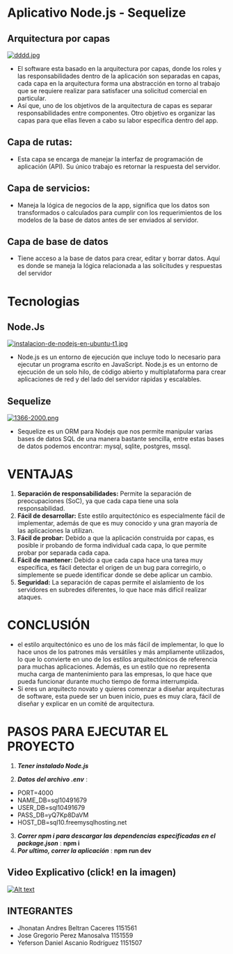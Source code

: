 # Aplicativo Node.js - Sequelize 

## Arquitectura por capas
 [![dddd.jpg](https://i.postimg.cc/YCrWQL3f/dddd.jpg)](https://postimg.cc/Whyzv3xh)

- El software esta basado en la arquitectura por capas, donde los roles y las responsabilidades dentro de la aplicación son separadas en capas, cada capa en la arquitectura forma una abstracción en torno al trabajo que se requiere realizar para satisfacer una solicitud comercial en particular.
- Así que, uno de los objetivos de la arquitectura de capas es separar responsabilidades entre componentes. Otro objetivo es organizar las capas para que ellas lleven a cabo su labor especifica dentro del app.

## Capa de rutas:

- Esta capa se encarga de manejar la interfaz de programación de aplicación (API). Su único trabajo es retornar la respuesta del servidor.

## Capa de servicios:

- Maneja la lógica de negocios de la app, significa que los datos son transformados o calculados para cumplir con los requerimientos de los modelos de la base de datos antes de ser enviados al servidor.

## Capa de base de datos

- Tiene acceso a la base de datos para crear, editar y borrar datos. Aquí es donde se maneja la lógica relacionada a las solicitudes y respuestas del servidor


# Tecnologias

## Node.Js
[![instalacion-de-nodejs-en-ubuntu-t1.jpg](https://i.postimg.cc/JhBYCFkh/instalacion-de-nodejs-en-ubuntu-t1.jpg)](https://postimg.cc/DWnPqB5V)
- Node.js es un entorno de ejecución que incluye todo lo necesario para ejecutar un programa escrito en JavaScript. Node.js es un entorno de ejecución de un solo hilo, de código abierto y multiplataforma para crear aplicaciones de red y del lado del servidor rápidas y escalables.

## Sequelize
[![1366-2000.png](https://i.postimg.cc/CxRFyFLp/1366-2000.png)](https://postimg.cc/87V8Mg6Z)
- Sequelize es un ORM para Nodejs que nos permite manipular varias bases de datos SQL de una manera bastante sencilla, entre estas bases de datos podemos encontrar: mysql, sqlite, postgres, mssql.

# VENTAJAS
1.	**Separación de responsabilidades:** Permite la separación de preocupaciones (SoC), ya que cada capa tiene una sola responsabilidad.
2.	**Fácil de desarrollar:** Este estilo arquitectónico es especialmente fácil de implementar, además de que es muy conocido y una gran mayoría de las aplicaciones la utilizan.
3.	**Fácil de probar:** Debido a que la aplicación construida por capas, es posible ir probando de forma individual cada capa, lo que permite probar por separada cada capa.
4.	**Fácil de mantener:** Debido a que cada capa hace una tarea muy específica, es fácil detectar el origen de un bug para corregirlo, o simplemente se puede identificar donde se debe aplicar un cambio.
5.	**Seguridad:** La separación de capas permite el aislamiento de los servidores en subredes diferentes, lo que hace más difícil realizar ataques.


# CONCLUSIÓN
- el estilo arquitectónico es uno de los más fácil de implementar, lo que lo hace unos de los patrones más versátiles y más ampliamente utilizados, lo que lo convierte en uno de los estilos arquitectónicos de referencia para muchas aplicaciones. Además, es un estilo que no representa mucha carga de mantenimiento para las empresas, lo que hace que pueda funcionar durante mucho tiempo de forma interrumpida.
- Si eres un arquitecto novato y quieres comenzar a diseñar arquitecturas de software, esta puede ser un buen inicio, pues es muy clara, fácil de diseñar y explicar en un comité de arquitectura.

# PASOS PARA EJECUTAR EL PROYECTO
1. ***Tener instalado Node.js*** 

2. ***Datos del archivo .env*** :
- PORT=4000
- NAME_DB=sql10491679
- USER_DB=sql10491679
- PASS_DB=yQ7Kp8DaVM
- HOST_DB=sql10.freemysqlhosting.net

3. ***Correr npm  i para descargar las dependencias especificadas en el package.json*** : **npm i**
4. ***Por ultimo,  correr la aplicación*** : **npm run dev**


## Video Explicativo (click! en la imagen)
[![Alt text](https://img.youtube.com/vi/fiNYslap2_c/0.jpg)](https://www.youtube.com/watch?v=fiNYslap2_c)

## INTEGRANTES
- Jhonatan Andres Beltran Caceres 1151561
- Jose Gregorio Perez Manosalva 1151559
- Yeferson Daniel Ascanio Rodríguez 1151507

